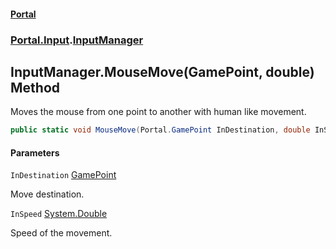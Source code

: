 #### [Portal](index.md 'index')
### [Portal.Input](Portal.Input.md 'Portal.Input').[InputManager](InputManager.md 'Portal.Input.InputManager')

## InputManager.MouseMove(GamePoint, double) Method

Moves the mouse from one point to another with human like movement.

```csharp
public static void MouseMove(Portal.GamePoint InDestination, double InSpeed);
```
#### Parameters

<a name='Portal.Input.InputManager.MouseMove(Portal.GamePoint,double).InDestination'></a>

`InDestination` [GamePoint](GamePoint.md 'Portal.GamePoint')

Move destination.

<a name='Portal.Input.InputManager.MouseMove(Portal.GamePoint,double).InSpeed'></a>

`InSpeed` [System.Double](https://docs.microsoft.com/en-us/dotnet/api/System.Double 'System.Double')

Speed of the movement.